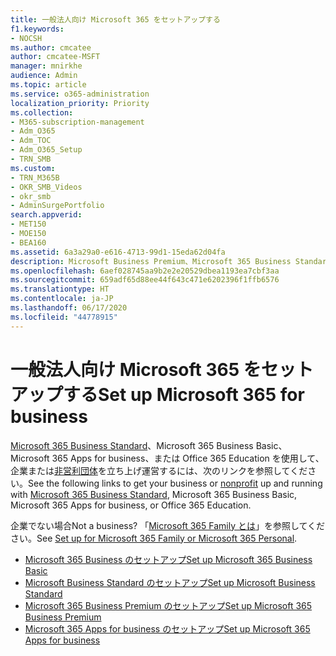 ```yaml
---
title: 一般法人向け Microsoft 365 をセットアップする
f1.keywords:
- NOCSH
ms.author: cmcatee
author: cmcatee-MSFT
manager: mnirkhe
audience: Admin
ms.topic: article
ms.service: o365-administration
localization_priority: Priority
ms.collection:
- M365-subscription-management
- Adm_O365
- Adm_TOC
- Adm_O365_Setup
- TRN_SMB
ms.custom:
- TRN_M365B
- OKR_SMB_Videos
- okr_smb
- AdminSurgePortfolio
search.appverid:
- MET150
- MOE150
- BEA160
ms.assetid: 6a3a29a0-e616-4713-99d1-15eda62d04fa
description: Microsoft Business Premium、Microsoft 365 Business Standard、Microsoft 365 Business Basic、Microsoft 365 Apps for business、または Office 365 Education サブスクリプションをセットアップする方法について説明します。
ms.openlocfilehash: 6aef028745aa9b2e2e20529dbea1193ea7cbf3aa
ms.sourcegitcommit: 659adf65d88ee44f643c471e6202396f1ffb6576
ms.translationtype: HT
ms.contentlocale: ja-JP
ms.lasthandoff: 06/17/2020
ms.locfileid: "44778915"
---
```

# <a name="set-up-microsoft-365-for-business"></a><span data-ttu-id="99d05-103">一般法人向け Microsoft 365 をセットアップする</span><span class="sxs-lookup"><span data-stu-id="99d05-103">Set up Microsoft 365 for business</span></span>

<span data-ttu-id="99d05-104">[Microsoft 365 Business Standard](https://go.microsoft.com/fwlink/p/?LinkId=627220)、Microsoft 365 Business Basic、Microsoft 365 Apps for business、または Office 365 Education を使用して、企業または[非営利団体](https://go.microsoft.com/fwlink/p/?LinkId=627221)を立ち上げ運営するには、次のリンクを参照してください。</span><span class="sxs-lookup"><span data-stu-id="99d05-104">See the following links to get your business or [nonprofit](https://go.microsoft.com/fwlink/p/?LinkId=627221) up and running with [Microsoft 365 Business Standard](https://go.microsoft.com/fwlink/p/?LinkId=627220), Microsoft 365 Business Basic, Microsoft 365 Apps for business, or Office 365 Education.</span></span>
  
<span data-ttu-id="99d05-105">企業でない場合</span><span class="sxs-lookup"><span data-stu-id="99d05-105">Not a business?</span></span> <span data-ttu-id="99d05-106">「[Microsoft 365 Family とは](https://support.microsoft.com/office/65415a24-3cbf-4f30-901d-9bf9eba7fce2)」を参照してください。</span><span class="sxs-lookup"><span data-stu-id="99d05-106">See [Set up for Microsoft 365 Family or Microsoft 365 Personal](https://support.microsoft.com/office/65415a24-3cbf-4f30-901d-9bf9eba7fce2).</span></span>
  
- [<span data-ttu-id="99d05-107">Microsoft 365 Business のセットアップ</span><span class="sxs-lookup"><span data-stu-id="99d05-107">Set up Microsoft 365 Business Basic</span></span>](setup-business-basic.md)
- [<span data-ttu-id="99d05-108">Microsoft Business Standard のセットアップ</span><span class="sxs-lookup"><span data-stu-id="99d05-108">Set up Microsoft Business Standard</span></span>](setup-business-standard.md)
- [<span data-ttu-id="99d05-109">Microsoft 365 Business Premium のセットアップ</span><span class="sxs-lookup"><span data-stu-id="99d05-109">Set up Microsoft 365 Business Premium</span></span>](../../business/set-up.md)
- [<span data-ttu-id="99d05-110">Microsoft 365 Apps for business のセットアップ</span><span class="sxs-lookup"><span data-stu-id="99d05-110">Set up Microsoft 365 Apps for business</span></span>](setup-apps-for-business.md)